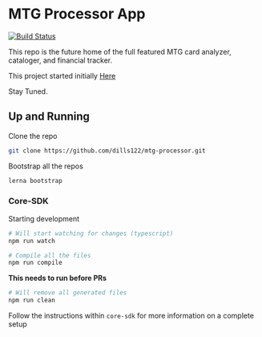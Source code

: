 # MTG Processor App

[![Build Status](https://travis-ci.org/dills122/mtg-processor.svg?branch=master)](https://travis-ci.org/dills122/mtg-processor)

This repo is the future home of the full featured MTG card analyzer, cataloger, and financial tracker.

This project started initially [Here](https://github.com/dills122/MTG-Card-Analyzer)

Stay Tuned.

## Up and Running

Clone the repo

```bash
git clone https://github.com/dills122/mtg-processor.git
```

Bootstrap all the repos

```bash
lerna bootstrap
```

### Core-SDK

Starting development

```bash
# Will start watching for changes (typescript)
npm run watch

# Compile all the files
npm run compile
```

**This needs to run before PRs**

```bash
# Will remove all generated files
npm run clean
```

Follow the instructions within `core-sdk` for more information on a complete setup
